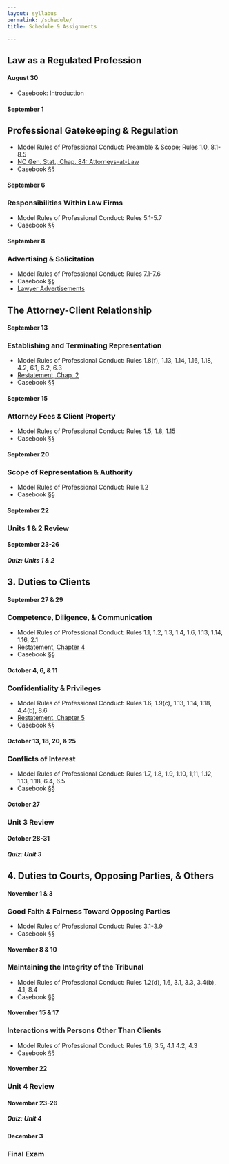 ```yaml
---
layout: syllabus
permalink: /schedule/
title: Schedule & Assignments

---
```


## Law as a Regulated Profession

#### August 30

- Casebook: Introduction

#### September 1

## Professional Gatekeeping & Regulation

- Model Rules of Professional Conduct: Preamble & Scope; Rules 1.0, 8.1-8.5
- [NC Gen. Stat., Chap. 84: Attorneys-at-Law](https://www.ncleg.gov/EnactedLegislation/Statutes/HTML/ByChapter/Chapter_84.html)
- Casebook §§

#### September 6

### Responsibilities Within Law Firms

- Model Rules of Professional Conduct: Rules 5.1-5.7
- Casebook §§

#### September 8

### Advertising & Solicitation

- Model Rules of Professional Conduct: Rules 7.1-7.6
- Casebook §§
- [Lawyer Advertisements](https://www.emfink.net/Presentations/slides/AttorneyAdvertising.html)

## The Attorney-Client Relationship

#### September 13

### Establishing and Terminating Representation 

- Model Rules of Professional Conduct: Rules 1.8(f), 1.13, 1.14, 1.16, 1.18, 4.2, 6.1, 6.2, 6.3
- [Restatement, Chap. 2](https://www.emfink.net/ProfessionalResponsibility/statutes/Restatement_Chap2)
- Casebook §§


#### September 15

### Attorney Fees & Client Property

- Model Rules of Professional Conduct: Rules 1.5, 1.8, 1.15
- Casebook §§

#### September 20

### Scope of Representation & Authority

- Model Rules of Professional Conduct: Rule 1.2
- Casebook §§

#### September 22

### Units 1 & 2 Review

#### September 23-26

##### Quiz: Units 1 & 2 

## 3. Duties to Clients 

#### September 27 & 29

### Competence, Diligence, & Communication

- Model Rules of Professional Conduct: Rules 1.1, 1.2, 1.3, 1.4, 1.6, 1.13, 1.14, 1.16, 2.1
- [Restatement, Chapter 4](https://www.emfink.net/ProfessionalResponsibility/statutes/Restatement_Chap4)
- Casebook §§

#### October 4, 6, & 11

### Confidentiality & Privileges

- Model Rules of Professional Conduct: Rules 1.6, 1.9(c), 1.13, 1.14, 1.18, 4.4(b), 8.6
- [Restatement, Chapter 5](https://www.emfink.net/ProfessionalResponsibility/statutes/Restatement_Chap5)
- Casebook §§

#### October 13, 18, 20, & 25

### Conflicts of Interest

- Model Rules of Professional Conduct: Rules 1.7, 1.8, 1.9, 1.10, 1,11, 1.12, 1.13, 1.18, 6.4, 6.5
- Casebook §§

#### October 27

### Unit 3 Review 

#### October 28-31

##### Quiz: Unit 3 

## 4. Duties to Courts, Opposing Parties, & Others

#### November 1 & 3

### Good Faith & Fairness Toward Opposing Parties

- Model Rules of Professional Conduct: Rules 3.1-3.9
- Casebook §§

#### November 8 & 10

### Maintaining the Integrity of the Tribunal

- Model Rules of Professional Conduct: Rules 1.2(d), 1.6, 3.1, 3.3, 3.4(b), 4.1, 8.4
- Casebook §§

#### November 15 & 17

### Interactions with Persons Other Than Clients

- Model Rules of Professional Conduct: Rules 1.6, 3.5, 4.1 4.2, 4.3
- Casebook §§

#### November 22

### Unit 4 Review 

#### November 23-26

##### Quiz: Unit 4 

#### December 3 

### Final Exam 